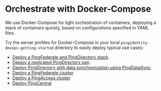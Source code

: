 # Orchestrate with Docker-Compose

We use Docker-Compose for light orchestration of containers, deploying a stack of containers quickly, based on configurations specified in YAML files.

Try the server profiles for Docker-Compose in your local `pingidentity-devops-getting-started` directory to easily deploy typical use cases:

* [Deploy a PingFederate and PingDirectory stack](deployCompose.md).
* [Deploy a replicated PingDirectory pair](deployReplication.md).
* [Deploy PingDirectory with data synchronization using PingDataSync](deploySync.md).
* [Deploy a PingFederate cluster](docs/deployPfCluster.md)
* [Deploy a PingAccess cluster](docs/deployPaCluster.md)
* [Deploy PingCentral](deployPingCentral.md)

